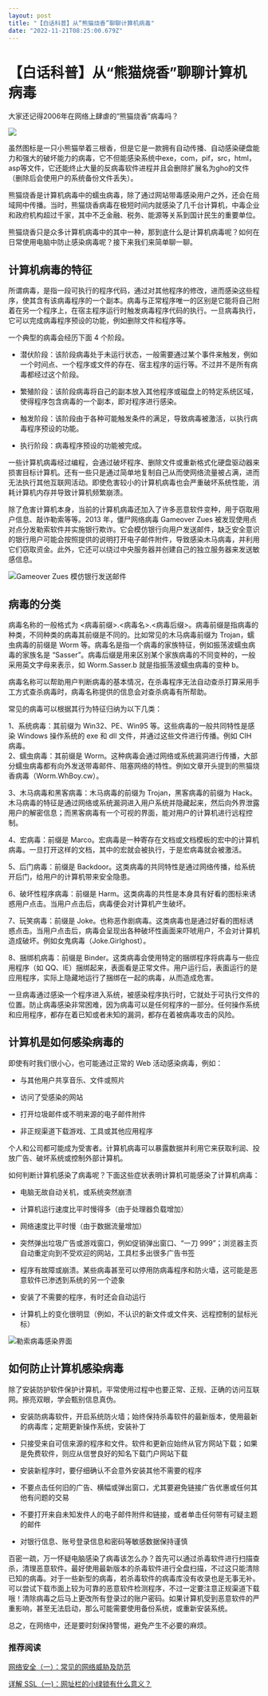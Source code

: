 ```yaml
---
layout: post
title: "【白话科普】从“熊猫烧香”聊聊计算机病毒"
date: "2022-11-21T08:25:00.679Z"
---
```

【白话科普】从“熊猫烧香”聊聊计算机病毒
====================

大家还记得2006年在网络上肆虐的“熊猫烧香”病毒吗？

![](https://upload-images.jianshu.io/upload_images/27822061-13e45ad957a0a296.png?imageMogr2/auto-orient/strip%7CimageView2/2/w/1240)

虽然图标是一只小熊猫举着三根香，但是它是一款拥有自动传播、自动感染硬盘能力和强大的破坏能力的病毒，它不但能感染系统中exe，com，pif，src，html，asp等文件，它还能终止大量的反病毒软件进程并且会删除扩展名为gho的文件（删除后会使用户的系统备份文件丢失）。

熊猫烧香是计算机病毒中的蠕虫病毒，除了通过网站带毒感染用户之外，还会在局域网中传播。当时，熊猫烧香病毒在极短时间内就感染了几千台计算机，中毒企业和政府机构超过千家，其中不乏金融、税务、能源等关系到国计民生的重要单位。

熊猫烧香只是众多计算机病毒中的其中一种，那到底什么是计算机病毒呢？如何在日常使用电脑中防止感染病毒呢？接下来我们来简单聊一聊。

计算机病毒的特征
--------

所谓病毒，是指一段可执行的程序代码，通过对其他程序的修改，进而感染这些程序，使其含有该病毒程序的一个副本。病毒与正常程序唯一的区别是它能将自己附着在另一个程序上，在宿主程序运行时触发病毒程序代码的执行。一旦病毒执行，它可以完成病毒程序预设的功能，例如删除文件和程序等。

一个典型的病毒会经历下面 4 个阶段。

*   潜伏阶段：该阶段病毒处于未运行状态，一般需要通过某个事件来触发，例如一个时间点、一个程序或文件的存在、宿主程序的运行等。不过并不是所有病毒都经过这个阶段。
    
*   繁殖阶段：该阶段病毒将自己的副本放入其他程序或磁盘上的特定系统区域，使得程序包含病毒的一个副本，即对程序进行感染。
    
*   触发阶段：该阶段由于各种可能触发条件的满足，导致病毒被激活，以执行病毒程序预设的功能。
    
*   执行阶段：病毒程序预设的功能被完成。
    

一些计算机病毒经过编程，会通过破坏程序、删除文件或重新格式化硬盘驱动器来损害目标计算机。还有一些只是通过简单地复制自己从而使网络流量被占满，进而无法执行其他互联网活动。即使危害较小的计算机病毒也会严重破坏系统性能，消耗计算机内存并导致计算机频繁崩溃。

除了危害计算机本身，当前的计算机病毒还加入了许多恶意软件变种，用于窃取用户信息、敲诈勒索等等。2013 年，僵尸网络病毒 Gameover Zues 被发现使用点对点分发勒索软件并实施银行欺诈。它会模仿银行向用户发送邮件，缺乏安全意识的银行用户可能会按照提供的说明打开电子邮件附件，导致感染木马病毒，并利用它们窃取资金。此外，它还可以绕过中央服务器并创建自己的独立服务器来发送敏感信息。

![Gameover Zues 模仿银行发送邮件](https://upload-images.jianshu.io/upload_images/27822061-b2ff7794efc6727e.png?imageMogr2/auto-orient/strip%7CimageView2/2/w/1240)

病毒的分类
-----

病毒名称的一般格式为 <病毒前缀>.<病毒名>.<病毒后缀>。病毒前缀是指病毒的种类，不同种类的病毒其前缀是不同的。比如常见的木马病毒前缀为 Trojan，蠕虫病毒的前缀是 Worm 等。病毒名是指一个病毒的家族特征，例如振荡波蠕虫病毒的家族名是 “Sasser”。病毒后缀是用来区别某个家族病毒的不同变种的，一般采用英文字母来表示，如 Worm.Sasser.b 就是指振荡波蠕虫病毒的变种 b。

病毒名称可以帮助用户判断病毒的基本情况，在杀毒程序无法自动查杀打算采用手工方式查杀病毒时，病毒名称提供的信息会对查杀病毒有所帮助。

常见的病毒可以根据其行为特征归纳为以下几类：

1、系统病毒：其前缀为 Win32、PE、Win95 等。这些病毒的一般共同特性是感染 Windows 操作系统的 exe 和 dll 文件，并通过这些文件进行传播。例如 CIH 病毒。  
2、蠕虫病毒：其前缀是 Worm。这种病毒会通过网络或系统漏洞进行传播，大部分蠕虫病毒都有向外发送带毒邮件、阻塞网络的特性。例如文章开头提到的熊猫烧香病毒（Worm.WhBoy.cw）。

3、木马病毒和黑客病毒：木马病毒的前缀为 Trojan，黑客病毒的前缀为 Hack。木马病毒的特征是通过网络或系统漏洞进入用户系统并隐藏起来，然后向外界泄露用户的解密信息；而黑客病毒有一个可视的界面，能对用户的计算机进行远程控制。

4、宏病毒：前缀是 Marco。宏病毒是一种寄存在文档或文档模板的宏中的计算机病毒。一旦打开这样的文档，其中的宏就会被执行，于是宏病毒就会被激活。

5、后门病毒：前缀是 Backdoor。这类病毒的共同特性是通过网络传播，给系统开后门，给用户的计算机带来安全隐患。

6、破坏性程序病毒：前缀是 Harm。这类病毒的共性是本身具有好看的图标来诱惑用户点击。当用户点击后，病毒便会对计算机产生破坏。

7、玩笑病毒：前缀是 Joke。也称恶作剧病毒。这类病毒也是通过好看的图标诱惑点击。当用户点击后，病毒会呈现出各种破坏性画面来吓唬用户，不会对计算机造成破坏。例如女鬼病毒（Joke.Girlghost）。

8、捆绑机病毒：前缀是 Binder。这类病毒会使用特定的捆绑程序将病毒与一些应用程序（如 QQ、IE）捆绑起来，表面看是正常文件。用户运行后，表面运行的是应用程序，实际上隐藏地运行了捆绑在一起的病毒，从而造成危害。

一旦病毒通过感染一个程序进入系统，被感染程序执行时，它就处于可执行文件的位置。防止病毒感染非常困难，因为病毒可以是任何程序的一部分。任何操作系统和应用程序，都存在着已知或者未知的漏洞，都存在着被病毒攻击的风险。

计算机是如何感染病毒的
-----------

即使有时我们很小心，也可能通过正常的 Web 活动感染病毒，例如：

*   与其他用户共享音乐、文件或照片
    
*   访问了受感染的网站
    
*   打开垃圾邮件或不明来源的电子邮件附件
    
*   非正规渠道下载游戏、工具或其他应用程序
    

个人和公司都可能成为受害者。计算机病毒可以暴露数据并利用它来获取利润、投放广告、破坏系统或控制外部计算机。

如何判断计算机感染了病毒呢？下面这些症状表明计算机可能感染了计算机病毒：

*   电脑无故自动关机，或系统突然崩溃
    
*   计算机运行速度比平时慢得多（由于处理器负载增加）
    
*   网络速度比平时慢（由于数据流量增加）
    
*   突然弹出垃圾广告或游戏窗口，例如促销弹出窗口、“一刀 999”；浏览器主页自动重定向到不受欢迎的网站，工具栏多出很多广告书签
    
*   程序有故障或崩溃。某些病毒甚至可以停用防病毒程序和防火墙，这可能是恶意软件已渗透到系统的另一个迹象
    
*   安装了不需要的程序，有时还会自动运行
    
*   计算机上的变化很明显（例如，不认识的新文件或文件夹、远程控制的鼠标光标）
    

![勒索病毒感染界面](https://upload-images.jianshu.io/upload_images/27822061-c2205cefb4651a98.png?imageMogr2/auto-orient/strip%7CimageView2/2/w/1240)

如何防止计算机感染病毒
-----------

除了安装防护软件保护计算机，平常使用过程中也要正常、正规、正确的访问互联网。擦亮双眼，学会甄别信息真伪。

*   安装防病毒软件，开启系统防火墙；始终保持杀毒软件的最新版本，使用最新的病毒库；定期更新操作系统，安装补丁
    
*   只接受来自可信来源的程序和文件。软件和更新应始终从官方网站下载；如果是免费软件，则应从信誉良好的知名下载门户网站下载
    
*   安装新程序时，要仔细确认不会意外安装其他不需要的程序
    
*   不要点击任何旧的广告、横幅或弹出窗口，尤其要避免链接广告优惠或任何其他有问题的交易
    
*   不要打开来自未知发件人的电子邮件附件和链接，或者单击任何带有可疑主题的邮件
    
*   对银行信息、账号登录信息和密码等敏感数据保持谨慎
    

百密一疏，万一怀疑电脑感染了病毒该怎么办？首先可以通过杀毒软件进行扫描查杀，清理恶意软件。最好使用最新版本的杀毒软件进行全盘扫描，不过这只能清除已知的病毒。对于一些新型的病毒，若杀毒软件的病毒库没有收录也是无事无补。可以尝试下载市面上较为可靠的恶意软件检测程序，不过一定要注意正规渠道下载哦！清除病毒之后马上更改所有登录过的账户密码。如果计算机受到恶意软件的严重影响，甚至无法启动，那么可能需要使用备份系统，或重新安装系统。

总之，在网络中，还是要时刻保持警惕，避免产生不必要的麻烦。

### 推荐阅读

[网络安全（一）：常见的网络威胁及防范](https://www.upyun.com/tech/article/680/%E7%BD%91%E7%BB%9C%E5%AE%89%E5%85%A8%EF%BC%88%E4%B8%80%EF%BC%89%EF%BC%9A%E5%B8%B8%E8%A7%81%E7%9A%84%E7%BD%91%E7%BB%9C%E5%A8%81%E8%83%81%E5%8F%8A%E9%98%B2%E8%8C%83.html)

[详解 SSL（一)：网址栏的小绿锁有什么意义？](https://www.upyun.com/tech/article/730/%E8%AF%A6%E8%A7%A3%20SSL%EF%BC%88%E4%B8%80%EF%BC%9A%E7%BD%91%E5%9D%80%E6%A0%8F%E7%9A%84%E5%B0%8F%E7%BB%BF%E9%94%81%E6%9C%89%E4%BB%80%E4%B9%88%E6%84%8F%E4%B9%89%EF%BC%9F.html)